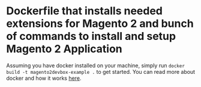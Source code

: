 # Dockerfile that installs needed extensions for Magento 2 and bunch of commands to install and setup Magento 2 Application

Assuming you have docker installed on your machine, simply run `docker build -t magento2devbox-example .` to get started. You can read more about docker and how it works [here](https://docs.docker.com/engine/understanding-docker/).
